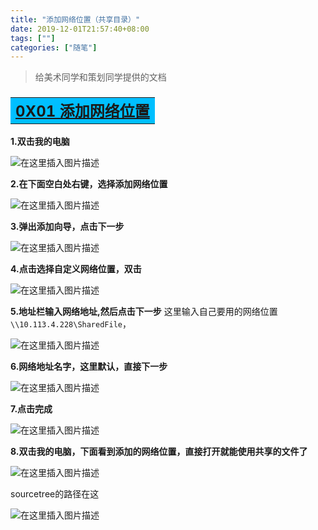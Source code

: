 ```yaml
---
title: "添加网络位置（共享目录）"
date: 2019-12-01T21:57:40+08:00
tags: [""]
categories: ["随笔"]
---
```


<!--more-->

>给美术同学和策划同学提供的文档

### <table ><tr ><td align="left" bgcolor=DeepSkyBlue ><font size="5"><b><u> 0X01 添加网络位置</u></b></font></td></tr></table>	

**1.双击我的电脑**
  
  

![在这里插入图片描述](https://img-blog.csdnimg.cn/20181120115711445.png)  

**2.在下面空白处右键，选择添加网络位置**
  
  

![在这里插入图片描述](https://img-blog.csdnimg.cn/20181120115724504.png?x-oss-process=image/watermark,type_ZmFuZ3poZW5naGVpdGk,shadow_10,text_aHR0cHM6Ly9ibG9nLmNzZG4ubmV0L2NvZGluZ3JpdmVy,size_16,color_FFFFFF,t_70)  

**3.弹出添加向导，点击下一步**
  
  

![在这里插入图片描述](https://img-blog.csdnimg.cn/20181120115812754.png?x-oss-process=image/watermark,type_ZmFuZ3poZW5naGVpdGk,shadow_10,text_aHR0cHM6Ly9ibG9nLmNzZG4ubmV0L2NvZGluZ3JpdmVy,size_16,color_FFFFFF,t_70)  

**4.点击选择自定义网络位置，双击**
  
  

![在这里插入图片描述](https://img-blog.csdnimg.cn/20181120115842219.png?x-oss-process=image/watermark,type_ZmFuZ3poZW5naGVpdGk,shadow_10,text_aHR0cHM6Ly9ibG9nLmNzZG4ubmV0L2NvZGluZ3JpdmVy,size_16,color_FFFFFF,t_70)  


**5.地址栏输入网络地址,然后点击下一步**
这里输入自己要用的网络位置`\\10.113.4.228\SharedFile`，
  
  

![在这里插入图片描述](https://img-blog.csdnimg.cn/20181120115915159.png?x-oss-process=image/watermark,type_ZmFuZ3poZW5naGVpdGk,shadow_10,text_aHR0cHM6Ly9ibG9nLmNzZG4ubmV0L2NvZGluZ3JpdmVy,size_16,color_FFFFFF,t_70)  


**6.网络地址名字，这里默认，直接下一步**
  
  

![在这里插入图片描述](https://img-blog.csdnimg.cn/20181120120104749.png?x-oss-process=image/watermark,type_ZmFuZ3poZW5naGVpdGk,shadow_10,text_aHR0cHM6Ly9ibG9nLmNzZG4ubmV0L2NvZGluZ3JpdmVy,size_16,color_FFFFFF,t_70)  


**7.点击完成**

  
  

![在这里插入图片描述](https://img-blog.csdnimg.cn/2018112012013255.png?x-oss-process=image/watermark,type_ZmFuZ3poZW5naGVpdGk,shadow_10,text_aHR0cHM6Ly9ibG9nLmNzZG4ubmV0L2NvZGluZ3JpdmVy,size_16,color_FFFFFF,t_70)  


**8.双击我的电脑，下面看到添加的网络位置，直接打开就能使用共享的文件了**

  
  

![在这里插入图片描述](https://img-blog.csdnimg.cn/20181120120207450.png?x-oss-process=image/watermark,type_ZmFuZ3poZW5naGVpdGk,shadow_10,text_aHR0cHM6Ly9ibG9nLmNzZG4ubmV0L2NvZGluZ3JpdmVy,size_16,color_FFFFFF,t_70)  

sourcetree的路径在这
  
  

![在这里插入图片描述](https://img-blog.csdnimg.cn/20181120120332159.png?x-oss-process=image/watermark,type_ZmFuZ3poZW5naGVpdGk,shadow_10,text_aHR0cHM6Ly9ibG9nLmNzZG4ubmV0L2NvZGluZ3JpdmVy,size_16,color_FFFFFF,t_70)  
